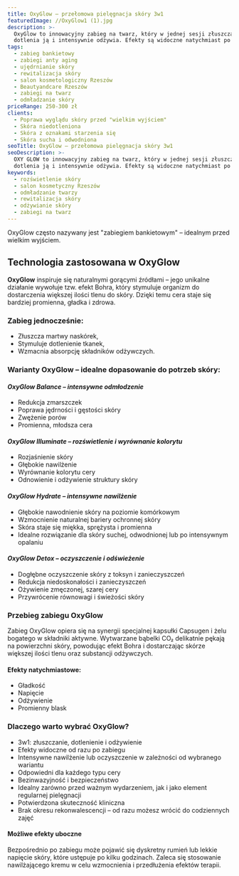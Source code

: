 ```yaml
---
title: OxyGlow – przełomowa pielęgnacja skóry 3w1
featuredImage: //OxyGlow1 (1).jpg
description: >-
  OxyGlow to innowacyjny zabieg na twarz, który w jednej sesji złuszcza skórę,
  dotlenia ją i intensywnie odżywia. Efekty są widoczne natychmiast po zabiegu.
tags:
  - zabieg bankietowy
  - zabiegi anty aging
  - ujędrnianie skóry
  - rewitalizacja skóry
  - salon kosmetologiczny Rzeszów
  - Beautyandcare Rzeszów
  - zabiegi na twarz
  - odmładzanie skóry
priceRange: 250-300 zł
clients:
  - Poprawa wyglądu skóry przed "wielkim wyjściem"
  - Skóra niedotleniona
  - Skóra z oznakami starzenia się
  - Skóra sucha i odwodniona
seoTitle: OxyGlow – przełomowa pielęgnacja skóry 3w1
seoDescription: >-
  OXY GLOW to innowacyjny zabieg na twarz, który w jednej sesji złuszcza skórę,
  dotlenia ją i intensywnie odżywia. Efekty są widoczne natychmiast po zabiegu.
keywords:
  - rozświetlenie skóry
  - salon kosmetyczny Rzeszów
  - odmładzanie twarzy
  - rewitalizacja skóry
  - odżywianie skóry
  - zabiegi na twarz
---
```


OxyGlow często nazywany jest "zabiegiem bankietowym" – idealnym przed wielkim wyjściem.

## Technologia zastosowana w OxyGlow

**OxyGlow** inspiruje się naturalnymi gorącymi źródłami – jego unikalne działanie wywołuje tzw. efekt Bohra, który stymuluje organizm do dostarczenia większej ilości tlenu do skóry. Dzięki temu cera staje się bardziej promienna, gładka i zdrowa.

### Zabieg jednocześnie:

* Złuszcza martwy naskórek,
* Stymuluje dotlenienie tkanek,
* Wzmacnia absorpcję składników odżywczych.

### Warianty OxyGlow – idealne dopasowanie do potrzeb skóry:

#### *OxyGlow Balance – intensywne odmłodzenie*

* Redukcja zmarszczek
* Poprawa jędrności i gęstości skóry
* Zwężenie porów
* Promienna, młodsza cera

#### *OxyGlow Illuminate – rozświetlenie i wyrównanie kolorytu*

* Rozjaśnienie skóry
* Głębokie nawilżenie
* Wyrównanie kolorytu cery
* Odnowienie i odżywienie struktury skóry

#### *OxyGlow Hydrate – intensywne nawilżenie*

* Głębokie nawodnienie skóry na poziomie komórkowym
* Wzmocnienie naturalnej bariery ochronnej skóry
* Skóra staje się miękka, sprężysta i promienna
* Idealne rozwiązanie dla skóry suchej, odwodnionej lub po intensywnym opalaniu

#### *OxyGlow Detox – oczyszczenie i odświeżenie*

* Dogłębne oczyszczenie skóry z toksyn i zanieczyszczeń
* Redukcja niedoskonałości i zanieczyszczeń
* Ożywienie zmęczonej, szarej cery
* Przywrócenie równowagi i świeżości skóry

### Przebieg zabiegu OxyGlow

Zabieg OxyGlow opiera się na synergii specjalnej kapsułki Capsugen i żelu bogatego w składniki aktywne. Wytwarzane bąbelki CO₂ delikatnie pękają na powierzchni skóry, powodując efekt Bohra i dostarczając skórze większej ilości tlenu oraz substancji odżywczych.

#### Efekty natychmiastowe:

* Gładkość
* Napięcie
* Odżywienie
* Promienny blask

### Dlaczego warto wybrać OxyGlow?

* 3w1: złuszczanie, dotlenienie i odżywienie
* Efekty widoczne od razu po zabiegu
* Intensywne nawilżenie lub oczyszczenie w zależności od wybranego wariantu
* Odpowiedni dla każdego typu cery
* Bezinwazyjność i bezpieczeństwo
* Idealny zarówno przed ważnym wydarzeniem, jak i jako element regularnej pielęgnacji
* Potwierdzona skuteczność kliniczna
* Brak okresu rekonwalescencji – od razu możesz wrócić do codziennych zajęć

#### Możliwe efekty uboczne

Bezpośrednio po zabiegu może pojawić się dyskretny rumień lub lekkie napięcie skóry, które ustępuje po kilku godzinach. Zaleca się stosowanie nawilżającego kremu w celu wzmocnienia i przedłużenia efektów terapii.
